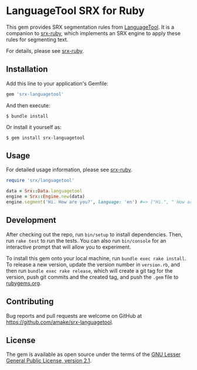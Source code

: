 # LanguageTool SRX for Ruby

This gem provides SRX segmentation rules from
[LanguageTool](https://languagetool.org/). It is a companion to
[srx-ruby](https://github.com/amake/srx-ruby), which implements an SRX engine to
apply these rules for segmenting text.

For details, please see [srx-ruby](https://github.com/amake/srx-ruby).

## Installation

Add this line to your application's Gemfile:

```ruby
gem 'srx-languagetool'
```

And then execute:

    $ bundle install

Or install it yourself as:

    $ gem install srx-languagetool

## Usage

For detailed usage information, please see
[srx-ruby](https://github.com/amake/srx-ruby).

```ruby
require 'srx/languagetool'

data = Srx::Data.languagetool
engine = Srx::Engine.new(data)
engine.segment('Hi. How are you?', language: 'en') #=> ["Hi.", " How are you?"]
```

## Development

After checking out the repo, run `bin/setup` to install dependencies. Then, run
`rake test` to run the tests. You can also run `bin/console` for an interactive
prompt that will allow you to experiment.

To install this gem onto your local machine, run `bundle exec rake install`. To
release a new version, update the version number in `version.rb`, and then run
`bundle exec rake release`, which will create a git tag for the version, push
git commits and the created tag, and push the `.gem` file to
[rubygems.org](https://rubygems.org).

## Contributing

Bug reports and pull requests are welcome on GitHub at
https://github.com/amake/srx-languagetool.

## License

The gem is available as open source under the terms of the [GNU Lesser General
Public License, version 2.1](https://opensource.org/licenses/LGPL-2.1).
